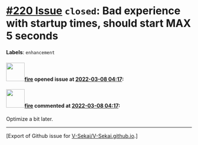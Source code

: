 # [\#220 Issue](https://github.com/V-Sekai/V-Sekai.github.io/issues/220) `closed`: Bad experience with startup times, should start MAX 5 seconds
**Labels**: `enhancement`


#### <img src="https://avatars.githubusercontent.com/u/32321?u=c2e06a3d2b49a467aa907e54aa259516440267cc&v=4" width="50">[fire](https://github.com/fire) opened issue at [2022-03-08 04:17](https://github.com/V-Sekai/V-Sekai.github.io/issues/220):



#### <img src="https://avatars.githubusercontent.com/u/32321?u=c2e06a3d2b49a467aa907e54aa259516440267cc&v=4" width="50">[fire](https://github.com/fire) commented at [2022-03-08 04:17](https://github.com/V-Sekai/V-Sekai.github.io/issues/220#issuecomment-1136694219):

Optimize a bit later.


-------------------------------------------------------------------------------



[Export of Github issue for [V-Sekai/V-Sekai.github.io](https://github.com/V-Sekai/V-Sekai.github.io).]
